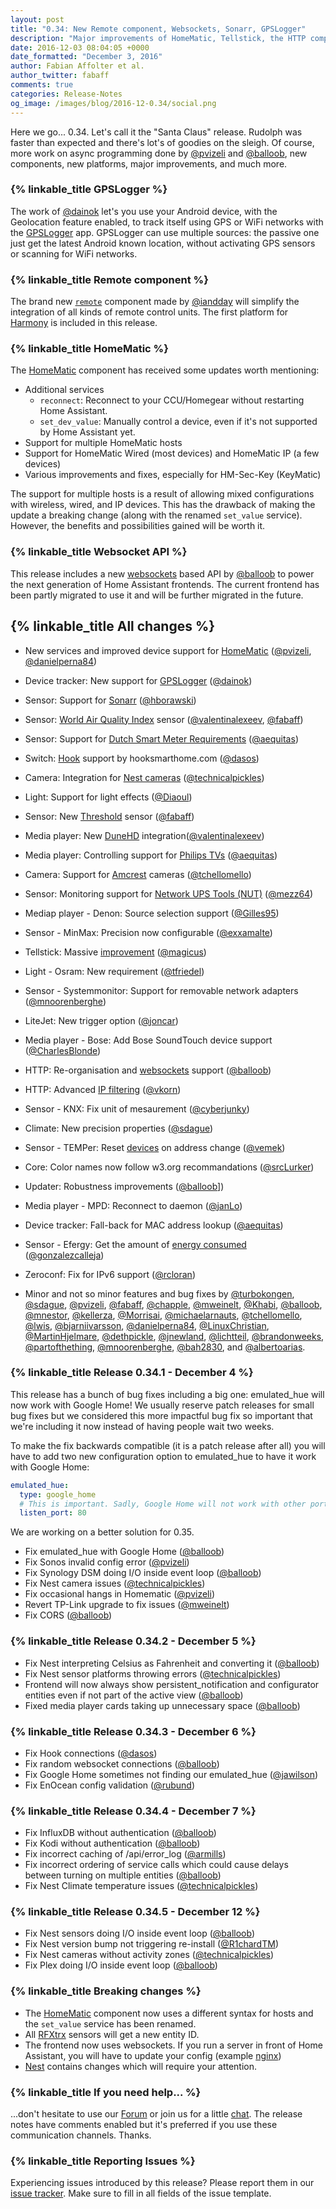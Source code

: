 ```yaml
---
layout: post
title: "0.34: New Remote component, Websockets, Sonarr, GPSLogger"
description: "Major improvements of HomeMatic, Tellstick, the HTTP component, and more."
date: 2016-12-03 08:04:05 +0000
date_formatted: "December 3, 2016"
author: Fabian Affolter et al.
author_twitter: fabaff
comments: true
categories: Release-Notes
og_image: /images/blog/2016-12-0.34/social.png
---
```


Here we go... 0.34. Let's call it the "Santa Claus" release. Rudolph was faster than expected and there's lot's of goodies on the sleigh. Of course, more work on async programming done by [@pvizeli] and [@balloob], new components, new platforms, major improvements, and much more.

### {% linkable_title GPSLogger %}

The work of [@dainok] let's you use your Android device, with the Geolocation feature enabled, to track itself using GPS or WiFi networks with the [GPSLogger](https://play.google.com/store/apps/details?id=com.mendhak.gpslogger) app. GPSLogger can use multiple sources: the passive one just get the latest Android known location, without activating GPS sensors or scanning for WiFi networks.

###  {% linkable_title Remote component %}

The brand new [`remote`][remote] component made by [@iandday] will simplify the integration of all kinds of remote control units. The first platform for [Harmony][harmony] is included in this release.

### {% linkable_title HomeMatic %}

The [HomeMatic][homematic] component has received some updates worth mentioning:

* Additional services
  * `reconnect`: Reconnect to your CCU/Homegear without restarting Home Assistant.
  * `set_dev_value`: Manually control a device, even if it's not supported by Home Assistant yet.
* Support for multiple HomeMatic hosts
* Support for HomeMatic Wired (most devices) and HomeMatic IP (a few devices)
* Various improvements and fixes, especially for HM-Sec-Key (KeyMatic)

The support for multiple hosts is a result of allowing mixed configurations with wireless, wired, and IP devices. This has the drawback of making the update a breaking change (along with the renamed `set_value` service). However, the benefits and possibilities gained will be worth it.

### {% linkable_title Websocket API %}

This release includes a new [websockets][websockets] based API by [@balloob] to power the next generation of Home Assistant frontends. The current frontend has been partly migrated to use it and will be further migrated in the future.

## {% linkable_title All changes  %}

- New services and improved device support for [HomeMatic][homematic] ([@pvizeli], [@danielperna84])
- Device tracker: New support for [GPSLogger][gpslogger] ([@dainok])
- Sensor: Support for [Sonarr][sonarr] ([@hborawski])
- Sensor: [World Air Quality Index][waqi] sensor ([@valentinalexeev], [@fabaff])
- Sensor: Support for [Dutch Smart Meter Requirements][dsmr] ([@aequitas])
- Switch: [Hook][hook] support by hooksmarthome.com ([@dasos])
- Camera: Integration for [Nest cameras][nest-cam] ([@technicalpickles])
- Light: Support for light effects ([@Diaoul])
- Sensor: New [Threshold][threshold] sensor ([@fabaff])
- Media player: New [DuneHD][dunehd] integration([@valentinalexeev])
- Media player: Controlling support for [Philips TVs][philips] ([@aequitas])
- Camera: Support for [Amcrest][amcrest] cameras ([@tchellomello])
- Sensor: Monitoring support for [Network UPS Tools (NUT)][nut] ([@mezz64])

- Mediap player - Denon: Source selection support ([@Gilles95])
- Sensor - MinMax: Precision now configurable ([@exxamalte])
- Tellstick: Massive [improvement][tellstick] ([@magicus])
- Light - Osram: New requirement ([@tfriedel])
- Sensor - Systemmonitor: Support for removable network adapters ([@mnoorenberghe])
- LiteJet: New trigger option ([@joncar])
- Media player - Bose: Add Bose SoundTouch device support ([@CharlesBlonde])
- HTTP: Re-organisation and [websockets] support ([@balloob])
- HTTP: Advanced [IP filtering][filtering] ([@vkorn])
- Sensor - KNX: Fix unit of mesaurement ([@cyberjunky])
- Climate: New precision properties ([@sdague])
- Sensor - TEMPer: Reset [devices][temper] on address change ([@vemek])
- Core: Color names now follow w3.org recommandations ([@srcLurker])
- Updater: Robustness improvements ([@balloob]])
- Media player - MPD: Reconnect to daemon ([@janLo])
- Device tracker: Fall-back for MAC address lookup ([@aequitas])
- Sensor - Efergy: Get the amount of [energy consumed][efergy] ([@gonzalezcalleja])
- Zeroconf: Fix for IPv6 support ([@rcloran])
- Minor and not so minor features and bug fixes by [@turbokongen], [@sdague], [@pvizeli], [@fabaff], [@chapple], [@mweinelt], [@Khabi], [@balloob], [@mnestor], [@kellerza], [@Morrisai],
[@michaelarnauts], [@tchellomello], [@lwis], [@bjarniivarsson], [@danielperna84], [@LinuxChristian], [@MartinHjelmare], [@dethpickle], [@jnewland], [@lichtteil], [@brandonweeks], [@partofthething], [@mnoorenberghe], [@bah2830], and [@albertoarias].

### {% linkable_title Release 0.34.1 - December 4 %}

This release has a bunch of bug fixes including a big one: emulated_hue will now work with Google Home! We usually reserve patch releases for small bug fixes but we considered this more impactful bug fix so important that we're including it now instead of having people wait two weeks.

To make the fix backwards compatible (it is a patch release after all) you will have to add two new configuration option to emulated_hue to have it work with Google Home:

```yaml
emulated_hue:
  type: google_home
  # This is important. Sadly, Google Home will not work with other ports.
  listen_port: 80
```

We are working on a better solution for 0.35.

- Fix emulated_hue with Google Home ([@balloob])
- Fix Sonos invalid config error ([@pvizeli])
- Fix Synology DSM doing I/O inside event loop ([@balloob])
- Fix Nest camera issues ([@technicalpickles])
- Fix occasional hangs in Homematic ([@pvizeli])
- Revert TP-Link upgrade to fix issues ([@mweinelt])
- Fix CORS ([@balloob])

### {% linkable_title Release 0.34.2 - December 5 %}

- Fix Nest interpreting Celsius as Fahrenheit and converting it ([@balloob])
- Fix Nest sensor platforms throwing errors ([@technicalpickles])
- Frontend will now always show persistent_notification and configurator entities even if not part of the active view ([@balloob])
- Fixed media player cards taking up unnecessary space ([@balloob])

### {% linkable_title Release 0.34.3 - December 6 %}

 - Fix Hook connections ([@dasos])
 - Fix random websocket connections ([@balloob])
 - Fix Google Home sometimes not finding our emulated_hue ([@jawilson])
 - Fix EnOcean config validation ([@rubund])

### {% linkable_title Release 0.34.4 - December 7 %}

 - Fix InfluxDB without authentication ([@balloob])
 - Fix Kodi without authentication ([@balloob])
 - Fix incorrect caching of /api/error_log ([@armills])
 - Fix incorrect ordering of service calls which could cause delays between turning on multiple entities ([@balloob])
 - Fix Nest Climate temperature issues ([@technicalpickles])

### {% linkable_title Release 0.34.5 - December 12 %}

 - Fix Nest sensors doing I/O inside event loop ([@balloob])
 - Fix Nest version bump not triggering re-install ([@R1chardTM])
 - Fix Nest cameras without activity zones ([@technicalpickles])
 - Fix Plex doing I/O inside event loop ([@balloob])

### {% linkable_title Breaking changes %}

- The [HomeMatic][homematic] component now uses a different syntax for hosts and the `set_value` service has been renamed.
- All [RFXtrx][rfxtrx] sensors will get a new entity ID.
- The frontend now uses websockets. If you run a server in front of Home Assistant, you will have to update your config (example [nginx][nginx])
- [Nest][nest] contains changes which will require your attention.

### {% linkable_title If you need help... %}

...don't hesitate to use our [Forum](https://community.home-assistant.io/) or join us for a little [chat](https://discord.gg/c5DvZ4e). The release notes have comments enabled but it's preferred if you use these communication channels. Thanks.

### {% linkable_title Reporting Issues %}

Experiencing issues introduced by this release? Please report them in our [issue tracker](https://github.com/home-assistant/home-assistant/issues). Make sure to fill in all fields of the issue template.

[@R1chardTM]: https://github.com/R1chardTM
[@armills]: https://github.com/armills
[@jawilson]: https://github.com/jawilson
[@rubund]: https://github.com/rubund
[@aequitas]: https://github.com/aequitas
[@albertoarias]: https://github.com/albertoarias
[@bah2830]: https://github.com/bah2830
[@balloob]: https://github.com/balloob
[@bjarniivarsson]: https://github.com/bjarniivarsson
[@brandonweeks]: https://github.com/brandonweeks
[@cawilliamson]: https://github.com/cawilliamson
[@chapple]: https://github.com/chapple
[@CharlesBlonde]: https://github.com/CharlesBlonde
[@cyberjunky]: https://github.com/cyberjunky
[@dainok]: https://github.com/dainok
[@danielperna84]: https://github.com/danielperna84
[@dasos]: https://github.com/dasos
[@dethpickle]: https://github.com/dethpickle
[@Diaoul]: https://github.com/Diaoul
[@exxamalte]: https://github.com/exxamalte
[@fabaff]: https://github.com/fabaff
[@Gilles95]: https://github.com/Gilles95
[@gonzalezcalleja]: https://github.com/gonzalezcalleja
[@hartmms]: https://github.com/hartmms
[@hborawski]: https://github.com/hborawski
[@iandday]: https://github.com/iandday
[@janLo]: https://github.com/janLo
[@jnewland]: https://github.com/jnewland
[@joncar]: https://github.com/joncar
[@kellerza]: https://github.com/kellerza
[@Khabi]: https://github.com/Khabi
[@lichtteil]: https://github.com/lichtteil
[@LinuxChristian]: https://github.com/LinuxChristian
[@lwis]: https://github.com/lwis
[@magicus]: https://github.com/magicus
[@MartinHjelmare]: https://github.com/MartinHjelmare
[@mezz64]: https://github.com/mezz64
[@mezz64]: https://github.com/mezz64
[@michaelarnauts]: https://github.com/michaelarnauts
[@mnestor]: https://github.com/mnestor
[@mnoorenberghe]: https://github.com/mnoorenberghe
[@molobrakos]: https://github.com/molobrakos
[@Morrisai]: https://github.com/Morrisai
[@mtreinish]:  https://github.com/mtreinish
[@mweinelt]: https://github.com/mweinelt
[@nsideras]: https://github.com/nsideras
[@partofthething]: https://github.com/partofthething
[@pavoni]: https://github.com/pavoni
[@persandstrom]: https://github.com/persandstrom
[@postlund]: https://github.com/postlund
[@pvizeli]: https://github.com/pvizeli
[@rcloran]: https://github.com/rcloran
[@sdague]: https://github.com/sdague
[@skyval]: https://github.com/skyval
[@srcLurker]: https://github.com/srcLurker
[@tchellomello]: https://github.com/tchellomello
[@technicalpickles]: https://github.com/technicalpickles
[@tfriedel]: https://github.com/tfriedel
[@turbokongen]: https://github.com/turbokongen
[@valentinalexeev]: https://github.com/valentinalexeev
[@vemek]: https://github.com/vemek
[@vkorn]: https://github.com/vkorn

[amcrest]: /components/camera.amcrest/
[boradlink]: /components/sensor.broadlink/
[dsmr]: /components/sensor.dsmr/
[dunehd]: /components/media_player.dunehd/
[efergy]: /components/sensor.efergy/
[filtering]: /components/http/
[gpslogger]: /components/device_tracker.gpslogger/
[harmony]: /components/remote.harmony/
[homematic]: /components/homematic/
[hook]: /components/switch.hook/
[nest-cam]: /components/camera.nest/
[nest]: /components/nest/
[nginx]: /ecosystem/nginx/
[nut]: /components/sensor.nut/
[philips]: /components/media_player.philips_js/
[remote]: /components/remote/
[rfxtrx]: /components/rfxtrx/
[sonarr]: /components/sensor.sonarr/
[tellstick]: /components/tellstick/
[temper]: /components/sensor.temper/
[threshold]: /components/binary_sensor.threshold/
[websockets]: /developers/websocket_api/
[waqi]: /components/sensor.waqi/

